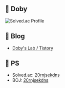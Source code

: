 ## :baby_chick: Doby
![Solved.ac Profile](http://mazassumnida.wtf/api/v2/generate_badge?boj=20rnjsekdns)
## :baby_chick: Blog
* [Doby's Lab / Tistory](https://draw-code-boy.tistory.com/)
## :baby_chick: PS
* Solved.ac: [20rnjsekdns](https://solved.ac/profile/20rnjsekdns)
* BOJ: [20rnjsekdns](https://www.acmicpc.net/user/20rnjsekdns)
